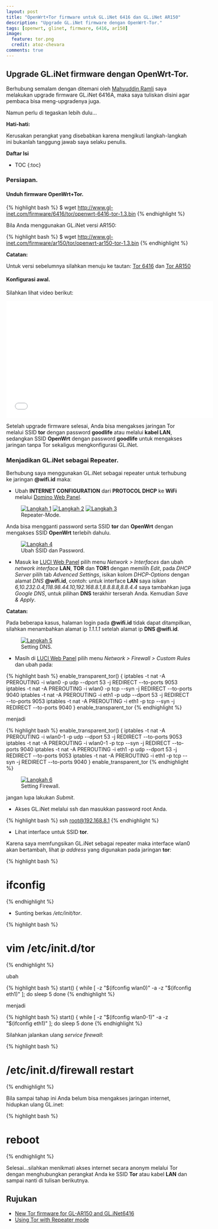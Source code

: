 ```yaml
---
layout: post
title: "OpenWrt+Tor firmware untuk GL.iNet 6416 dan GL.iNet AR150"
description: "Upgrade GL.iNet firmware dengan OpenWrt-Tor."
tags: [openwrt, glinet, firmware, 6416, ar150]
image:
  feature: tor.png
  credit: atoz-chevara
comments: true
---
```


## Upgrade GL.iNet firmware dengan OpenWrt-Tor.

 Berhubung semalam dengan ditemani oleh [Mahyuddin Ramli](http://dotovr.blogspot.com/) saya melakukan
 upgrade firmware GL.iNet 6416A, maka saya tuliskan disini agar pembaca bisa meng-upgradenya juga.
 
 Namun perlu di tegaskan lebih dulu...
 
<div class="alert alert-danger"><strong>Hati-hati:</strong>
<p>Kerusakan perangkat yang disebabkan karena mengikuti langkah-langkah ini bukanlah tanggung jawab
saya selaku penulis.</p></div> 

**Daftar Isi**

* TOC
{:toc}
 
### Persiapan.

#### Unduh firmware OpenWrt+Tor.

{% highlight bash %}
$ wget http://www.gl-inet.com/firmware/6416/tor/openwrt-6416-tor-1.3.bin
{% endhighlight %}

 Bila Anda menggunakan GL.iNet versi AR150:
 
{% highlight bash %}
$ wget http://www.gl-inet.com/firmware/ar150/tor/openwrt-ar150-tor-1.3.bin
{% endhighlight %}

<div class="alert alert-note"><strong>Catatan:</strong>
<p>Untuk versi sebelumnya silahkan menuju ke tautan: <a href="http://www.gl-inet.com/firmware/6416/tor/" target="_blank">
Tor 6416</a> dan <a href="http://www.gl-inet.com/firmware/ar150/tor/" target="_blank">Tor AR150</a></p></div>

#### Konfigurasi awal.

 Silahkan lihat video berikut:
 
<iframe width="560" height="315" src="//www.youtube.com/embed/EYBdryKP7fc" frameborder="0"> </iframe>

 Setelah upgrade firmware selesai, Anda bisa mengakses jaringan Tor melalui SSID **tor** dengan
 password **goodlife** atau melalui **kabel LAN**, sedangkan SSID **OpenWrt** dengan password **goodlife** untuk mengakses
 jaringan tanpa Tor sekaligus mengkonfigurasi GL.iNet.

### Menjadikan GL.iNet sebagai Repeater.
 
 Berhubung saya menggunakan GL.iNet sebagai repeater untuk terhubung ke jaringan
 **@wifi.id** maka:
 
 + Ubah **INTERNET CONFIGURATION** dari **PROTOCOL DHCP** ke **WiFi**
 melalui [Domino Web Panel](http://192.168.8.1/cgi-bin/luci/webpanel/).
 
<figure class="third">
	<a href="/images/tor1.png"><img src="/images/tor1.png" alt="Langkah 1"></a>
	<a href="/images/tor2.png"><img src="/images/tor2.png" alt="Langkah 2"></a>
	<a href="/images/tor3.png"><img src="/images/tor3.png" alt="Langkah 3"></a>
	<figcaption>Repeater-Mode.</figcaption>
</figure>

 Anda bisa mengganti password serta SSID **tor** dan **OpenWrt** dengan mengakses SSID **OpenWrt**
 terlebih dahulu.

<figure>
	<a href="/images/tor4.png"><img src="/images/tor4.png" alt="Langkah 4"></a>
	<figcaption>Ubah SSID dan Password.</figcaption>
</figure>
 
 + Masuk ke [LUCI Web Panel](http://192.168.8.1/cgi-bin/luci/admin/) pilih menu
 *Network > Interfaces* dan ubah *network interface* **LAN**, **TOR** dan **TOR1**
 dengan memilih *Edit*, pada *DHCP Server* pilih tab *Advenced Settings*, isikan kolom
 *DHCP-Options* dengan alamat *DNS* **@wifi.id**,
 contoh: untuk interface **LAN** saya isikan *6,10.232.0.4,118.98.44.10,192.168.8.1,8.8.8.8,8.8.4.4*
 saya tambahkan juga *Google DNS*, untuk pilihan **DNS** terakhir terserah Anda. Kemudian *Save & Apply*.

<div class="alert alert-note"><strong>Catatan:</strong>
<p>Pada beberapa kasus, halaman login pada <strong>@wifi.id</strong> tidak dapat ditampilkan, silahkan
menambahkan alamat ip <em>1.1.1.1</em> setelah alamat ip <strong>DNS @wifi.id</strong>.</p></div>
 
<figure>
	<a href="/images/tor5.png"><img src="/images/tor5.png" alt="Langkah 5"></a>
	<figcaption>Setting DNS.</figcaption>
</figure>
 
 + Masih di [LUCI Web Panel](http://192.168.8.1/cgi-bin/luci/admin/) pilih menu
 *Network > Firewall > Custom Rules* dan ubah pada:
 
{% highlight bash %}
enable_transparent_tor() {
  iptables -t nat -A PREROUTING -i wlan0 -p udp --dport 53 -j REDIRECT --to-ports 9053
  iptables -t nat -A PREROUTING -i wlan0 -p tcp --syn -j REDIRECT --to-ports 9040 
  iptables -t nat -A PREROUTING -i eth1 -p udp --dport 53 -j REDIRECT --to-ports 9053
  iptables -t nat -A PREROUTING -i eth1 -p tcp --syn -j REDIRECT --to-ports 9040
}
enable_transparent_tor
{% endhighlight %}

 menjadi
 
{% highlight bash %}
enable_transparent_tor() {
  iptables -t nat -A PREROUTING -i wlan0-1 -p udp --dport 53 -j REDIRECT --to-ports 9053
  iptables -t nat -A PREROUTING -i wlan0-1 -p tcp --syn -j REDIRECT --to-ports 9040 
  iptables -t nat -A PREROUTING -i eth1 -p udp --dport 53 -j REDIRECT --to-ports 9053
  iptables -t nat -A PREROUTING -i eth1 -p tcp --syn -j REDIRECT --to-ports 9040
}
enable_transparent_tor
{% endhighlight %}

<figure>
	<a href="/images/tor6.png"><img src="/images/tor6.png" alt="Langkah 6"></a>
	<figcaption>Setting Firewall.</figcaption>
</figure>

 jangan lupa lakukan *Submit*.

 + Akses GL.iNet melalui ssh dan masukkan password root Anda.

{% highlight bash %}
ssh root@192.168.8.1
{% endhighlight %}

 + Lihat interface untuk SSID **tor**.

 Karena saya memfungsikan GL.iNet sebagai repeater maka interface wlan0 akan bertambah,
 lihat *ip address* yang digunakan pada jaringan **tor**:
 
{% highlight bash %}
 # ifconfig
{% endhighlight %} 

 + Sunting berkas */etc/init/tor*.
 
{% highlight bash %}
 # vim /etc/init.d/tor
{% endhighlight %}
 
 ubah

{% highlight bash %}
 start() {
        while [ -z "$(ifconfig wlan0)" -a -z "$(ifconfig eth1)" ]; do
                sleep 5
        done
{% endhighlight %}
		
 menjadi

{% highlight bash %}
 start() {
        while [ -z "$(ifconfig wlan0-1)" -a -z "$(ifconfig eth1)" ]; do
                sleep 5
        done
{% endhighlight %}

 Silahkan jalankan ulang *service firewall*:

{% highlight bash %}
# /etc/init.d/firewall restart
{% endhighlight %}

 Bila sampai tahap ini Anda belum bisa mengakses jaringan internet, hidupkan ulang GL.inet:

{% highlight bash %}
# reboot
{% endhighlight %}
 
 Selesai...silahkan menikmati akses internet secara anonym melalui Tor dengan menghubungkan
 perangkat Anda ke SSID **Tor** atau kabel **LAN** dan sampai nanti di tulisan berikutnya.

## Rujukan

+ [New Tor firmware for GL-AR150 and GL.iNet6416](http://www.gl-inet.com/new-tor-firmware-for-gl-ar150-and-gl-inet6416/)
+ [Using Tor with Repeater mode](http://www.gl-inet.com/using-tor-with-repeater-mode/)
